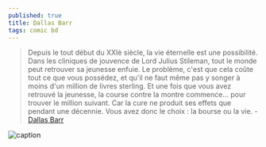 ```yaml
---
published: true
title: Dallas Barr
tags: comic bd
---
```

> Depuis le tout début du XXIè siècle, la vie éternelle est une possibilité. Dans les cliniques de jouvence de Lord Julius Stileman, tout le monde peut retrouver sa jeunesse enfuie. Le problème, c'est que cela coûte tout ce que vous possédez, et qu'il ne faut même pas y songer à moins d'un million de livres sterling. Et une fois que vous avez retrouvé la jeunesse, la course contre la montre commence... pour trouver le million suivant. Car la cure ne produit ses effets que pendant une décennie. Vous avez donc le choix : la bourse ou la vie. - [Dallas Barr](https://www.bedetheque.com/serie-90-BD-Dallas-Barr.html)

![caption](https://www.bedetheque.com/media/Couvertures/Couv_51876.jpg)